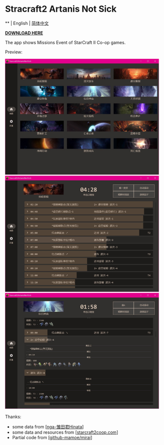 # Stracraft2 Artanis Not Sick

** | English | [简体中文](README_zh.md)

[**DOWNLOAD HERE**](https://github.com/dasoops/Starcraft2ArtanisNotSick)

The app shows Missions Event of StarCraft Ⅱ Co-op games.

Preview:

![MissionSelect](https://raw.githubusercontent.com/dasoops/Starcraft2ArtanisNotSick/master/doc/MissionSelect.jpg)
![MissionInfo](https://raw.githubusercontent.com/dasoops/Starcraft2ArtanisNotSick/master/doc/MissionInfo.jpg)
![MissionInfo_expanded](https://raw.githubusercontent.com/dasoops/Starcraft2ArtanisNotSick/master/doc/MissionInfo_expanded.jpg)

Thanks:

* some data from [[nga-雏田君Hinata](https://bbs.nga.cn/read.php?tid=17265336)]
* some data and resources from [[starcraft2coop.com](https://starcraft2coop.com)]
* Partial code from [[github-mamoe/mirai](https://github.com/mamoe/mirai)]